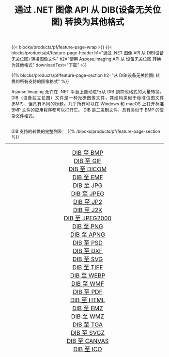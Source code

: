 ﻿---
title: 通过 .NET 图像 API 从 DIB(设备无关位图) 转换为其他格式 
weight: 3920
url: /zh-hans/net/conversion/from/dib/ 
lang: zh-hans
langdirlevel: 2
locales: zh-hans,ja,it,ru,de,es,fr,nl,id,lt,pl,pt,vi,tr,ko,zh-hant,ar,hi,th,sv,cs,uk,he
description: 使用 Aspose.Imaging，您可以轻松地将 DIB(设备无关位图) 转换为其他格式
---

{{< blocks/products/pf/feature-page-wrap >}}
{{< blocks/products/pf/feature-page-header h1="通过 .NET 图像 API 从 DIB(设备无关位图) 转换图像文件" h2="使用 Aspose.Imaging API 从 设备无关位图 转换为其他格式" downloadText="下载" >}}


{{% blocks/products/pf/feature-page-section  h2="从 DIB(设备无关位图) 转换的所有支持的图像格式" %}}
<p align=justify>Aspose.Imaging 允许在 .NET 平台上自动进行从 DIB 到其他格式的大量转换。 DIB（设备独立位图）文件是一种光栅图像文件，其结构类似于标准位图文件 (BMP)，但具有不同的标题。几乎所有可以在 Windows 和 macOS 上打开标准 BMP 文件的应用程序都可以打开它。 DIB 是二进制文件，具有类似于 BMP 的复杂文件格式。</p>
<br/>
DIB 支持的转换的完整列表：
{{% /blocks/products/pf/feature-page-section %}}
<div class="container-fluid productfamilypage bg-gray">
    <div class="convertypes bg-gray agp-content section">
        <div class="container">
		<hr style="margin-left:-20px;"/>
		<div class="row other-converters" style="gap: 10px;font-size: 19px;text-align:center;">
		    <div class='col-md-2 other-converter remove-lp remove-rp'><a href="/imaging/zh-hans/net/conversion/dib-to-bmp/" style="padding:15px;">DIB 至 BMP</a></div><div class='col-md-2 other-converter remove-lp remove-rp'><a href="/imaging/zh-hans/net/conversion/dib-to-gif/" style="padding:15px;">DIB 至 GIF</a></div><div class='col-md-2 other-converter remove-lp remove-rp'><a href="/imaging/zh-hans/net/conversion/dib-to-dicom/" style="padding:15px;">DIB 至 DICOM</a></div><div class='col-md-2 other-converter remove-lp remove-rp'><a href="/imaging/zh-hans/net/conversion/dib-to-emf/" style="padding:15px;">DIB 至 EMF</a></div><div class='col-md-2 other-converter remove-lp remove-rp'><a href="/imaging/zh-hans/net/conversion/dib-to-jpg/" style="padding:15px;">DIB 至 JPG</a></div><div class='col-md-2 other-converter remove-lp remove-rp'><a href="/imaging/zh-hans/net/conversion/dib-to-jpeg/" style="padding:15px;">DIB 至 JPEG</a></div><div class='col-md-2 other-converter remove-lp remove-rp'><a href="/imaging/zh-hans/net/conversion/dib-to-jp2/" style="padding:15px;">DIB 至 JP2</a></div><div class='col-md-2 other-converter remove-lp remove-rp'><a href="/imaging/zh-hans/net/conversion/dib-to-j2k/" style="padding:15px;">DIB 至 J2K</a></div><div class='col-md-2 other-converter remove-lp remove-rp'><a href="/imaging/zh-hans/net/conversion/dib-to-jpeg2000/" style="padding:15px;">DIB 至 JPEG2000</a></div><div class='col-md-2 other-converter remove-lp remove-rp'><a href="/imaging/zh-hans/net/conversion/dib-to-png/" style="padding:15px;">DIB 至 PNG</a></div><div class='col-md-2 other-converter remove-lp remove-rp'><a href="/imaging/zh-hans/net/conversion/dib-to-apng/" style="padding:15px;">DIB 至 APNG</a></div><div class='col-md-2 other-converter remove-lp remove-rp'><a href="/imaging/zh-hans/net/conversion/dib-to-psd/" style="padding:15px;">DIB 至 PSD</a></div><div class='col-md-2 other-converter remove-lp remove-rp'><a href="/imaging/zh-hans/net/conversion/dib-to-dxf/" style="padding:15px;">DIB 至 DXF</a></div><div class='col-md-2 other-converter remove-lp remove-rp'><a href="/imaging/zh-hans/net/conversion/dib-to-svg/" style="padding:15px;">DIB 至 SVG</a></div><div class='col-md-2 other-converter remove-lp remove-rp'><a href="/imaging/zh-hans/net/conversion/dib-to-tiff/" style="padding:15px;">DIB 至 TIFF</a></div><div class='col-md-2 other-converter remove-lp remove-rp'><a href="/imaging/zh-hans/net/conversion/dib-to-webp/" style="padding:15px;">DIB 至 WEBP</a></div><div class='col-md-2 other-converter remove-lp remove-rp'><a href="/imaging/zh-hans/net/conversion/dib-to-wmf/" style="padding:15px;">DIB 至 WMF</a></div><div class='col-md-2 other-converter remove-lp remove-rp'><a href="/imaging/zh-hans/net/conversion/dib-to-pdf/" style="padding:15px;">DIB 至 PDF</a></div><div class='col-md-2 other-converter remove-lp remove-rp'><a href="/imaging/zh-hans/net/conversion/dib-to-html/" style="padding:15px;">DIB 至 HTML</a></div><div class='col-md-2 other-converter remove-lp remove-rp'><a href="/imaging/zh-hans/net/conversion/dib-to-emz/" style="padding:15px;">DIB 至 EMZ</a></div><div class='col-md-2 other-converter remove-lp remove-rp'><a href="/imaging/zh-hans/net/conversion/dib-to-wmz/" style="padding:15px;">DIB 至 WMZ</a></div><div class='col-md-2 other-converter remove-lp remove-rp'><a href="/imaging/zh-hans/net/conversion/dib-to-tga/" style="padding:15px;">DIB 至 TGA</a></div><div class='col-md-2 other-converter remove-lp remove-rp'><a href="/imaging/zh-hans/net/conversion/dib-to-svgz/" style="padding:15px;">DIB 至 SVGZ</a></div><div class='col-md-2 other-converter remove-lp remove-rp'><a href="/imaging/zh-hans/net/conversion/dib-to-canvas/" style="padding:15px;">DIB 至 CANVAS</a></div><div class='col-md-2 other-converter remove-lp remove-rp'><a href="/imaging/zh-hans/net/conversion/dib-to-ico/" style="padding:15px;">DIB 至 ICO</a></div>
                </div>
        </div>
    </div>
</div>
<br/>

